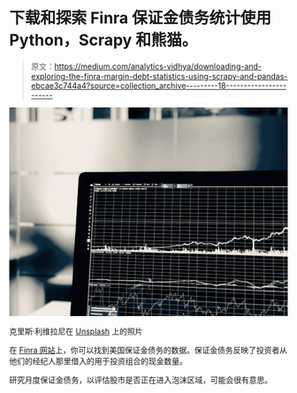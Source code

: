 # 下载和探索 Finra 保证金债务统计使用 Python，Scrapy 和熊猫。

> 原文：<https://medium.com/analytics-vidhya/downloading-and-exploring-the-finra-margin-debt-statistics-using-scrapy-and-pandas-ebcae3c744a4?source=collection_archive---------18----------------------->

![](img/1a4c7de1c64414964c149592852c6fb2.png)

克里斯·利维拉尼在 [Unsplash](https://unsplash.com?utm_source=medium&utm_medium=referral) 上的照片

在 [Finra 网站](https://www.finra.org/investors/learn-to-invest/advanced-investing/margin-statistics)上，你可以找到美国保证金债务的数据。保证金债务反映了投资者从他们的经纪人那里借入的用于投资组合的现金数量。

研究月度保证金债务，以评估股市是否正在进入泡沫区域，可能会很有意思。